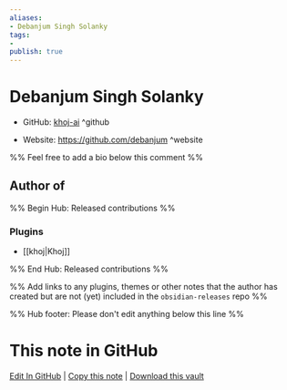 ```yaml
---
aliases:
- Debanjum Singh Solanky
tags:
- 
publish: true
---
```


# Debanjum Singh Solanky

- GitHub: [khoj-ai](https://github.com/khoj-ai/) ^github
<!-- - Discord: `@` ^discord-->
- Website: <https://github.com/debanjum> ^website
<!-- - [[Publish sites|Publish site]]: <https://> ^publish-->

%% Feel free to add a bio below this comment %%


## Author of

%% Begin Hub: Released contributions %%
### Plugins
- [[khoj|Khoj]]

%% End Hub: Released contributions %%

%% Add links to any plugins, themes or other notes that the author has created but are not (yet) included in the `obsidian-releases` repo %%

<!--
### Unlisted plugins
-->

<!--
### Others
-->

<!--
## Sponsor this author
-->

<!-- - [[GitHub sponsors]]: [Sponsor @khoj-ai on GitHub Sponsors](https://github.com/sponsors/khoj-ai) ^github-sponsor-->
<!-- - [[Buy me a coffee]]: <https://> ^buy-me-a-coffee-->
<!-- - [[PayPal]]: <https://> ^paypal-->
<!-- - [[Patreon]]: <https://> ^patreon-->

<!--
## Follow this author
-->

<!-- - [[YouTube Channels|On YouTube]]: <https://> ^youtube-->
<!-- - Twitter: <https://> ^twitter-->
<!-- - ... -->

%% Hub footer: Please don't edit anything below this line %%

# This note in GitHub

<span class="git-footer">[Edit In GitHub](https://github.dev/obsidian-community/obsidian-hub/blob/main/01%20-%20Community/People/khoj-ai.md "git-hub-edit-note") | [Copy this note](https://raw.githubusercontent.com/obsidian-community/obsidian-hub/main/01%20-%20Community/People/khoj-ai.md "git-hub-copy-note") | [Download this vault](https://github.com/obsidian-community/obsidian-hub/archive/refs/heads/main.zip "git-hub-download-vault") </span>
